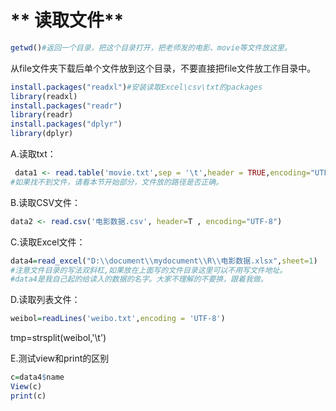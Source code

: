 # ** 读取文件**  

```r
getwd()#返回一个目录，把这个目录打开，把老师发的电影、movie等文件放这里。   
```
从file文件夹下载后单个文件放到这个目录，不要直接把file文件放工作目录中。

```r
install.packages("readxl")#安装读取Excel\csv\txt的packages
library(readxl)
install.packages("readr")
library(readr)
install.packages("dplyr")
library(dplyr)
```

A.读取txt：   
```r
 data1 <- read.table('movie.txt',sep = '\t',header = TRUE,encoding="UTF-8")
#如果找不到文件，请看本节开始部分，文件放的路径是否正确。
```   
B.读取CSV文件：   
```r
data2 <- read.csv('电影数据.csv', header=T , encoding="UTF-8")
```   

C.读取Excel文件：   
```r
data4=read_excel("D:\\document\\mydocument\\R\\电影数据.xlsx",sheet=1)   
#注意文件目录的写法双斜杠,如果放在上面写的文件目录这里可以不用写文件地址。   
#data4是我自己起的给读入的数据的名字。大家不理解的不要换，跟着我做。
```
D.读取列表文件：   
```r
weibol=readLines('weibo.txt',encoding = 'UTF-8')
```
tmp=strsplit(weibol,'\t')



E.测试view和print的区别   
```r
c=data4$name
View(c)
print(c)
```
